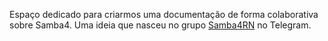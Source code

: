 Espaço dedicado para criarmos uma documentação de forma colaborativa sobre Samba4. Uma ideia que nasceu no grupo [Samba4RN](https://t.me/Samba4BR "Grupo de discussão sobre Samba4 no Telegram") no Telegram.

